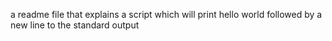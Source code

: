 a readme file that explains a script which will print hello world followed by a new line to the standard output
